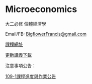 # Microeconomics
大二必修 個體經濟學

Email/FB: BigflowerFrancis@gmail.com

[課程網址](https://github.com/HungHuaTien/Microeconomics/)

[更新講義下載](https://is.gd/seB2Ik)


注意事項公告：

[109-1課程進度與作業公告](https://colab.research.google.com/drive/1BZmPcgHwvRWywtOYHMP0aezC3vUQ4WJu)
